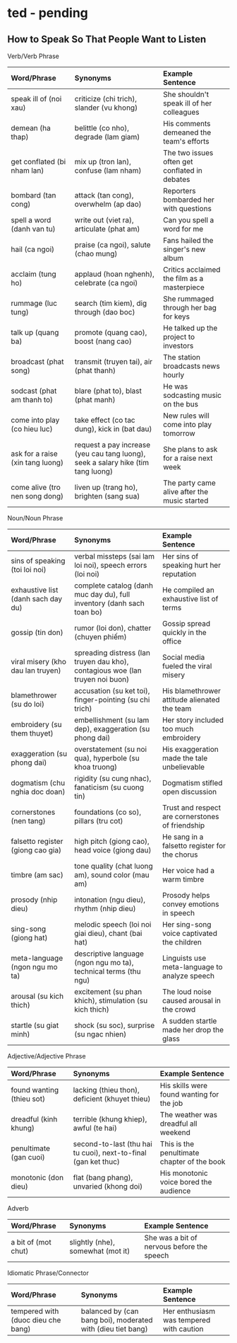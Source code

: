 # ted - pending

## How to Speak So That People Want to Listen

Verb/Verb Phrase

| Word/Phrase  | Synonyms                                                   | Example Sentence                              |
| :--------------------------------- | :------------------------------------------------------------------------------- | :-------------------------------------------- |
| speak ill of (noi xau)             | criticize (chi trich), slander (vu khong)                                        | She shouldn't speak ill of her colleagues     |
| demean (ha thap)                   | belittle (co nho), degrade (lam giam)                                            | His comments demeaned the team's efforts      |
| get conflated (bi nham lan)        | mix up (tron lan), confuse (lam nham)                                            | The two issues often get conflated in debates |
| bombard (tan cong)                 | attack (tan cong), overwhelm (ap dao)                                            | Reporters bombarded her with questions        |
| spell a word (danh van tu)         | write out (viet ra), articulate (phat am)                                        | Can you spell a word for me                   |
| hail (ca ngoi)                     | praise (ca ngoi), salute (chao mung)                                             | Fans hailed the singer's new album            |
| acclaim (tung ho)                  | applaud (hoan nghenh), celebrate (ca ngoi)                                       | Critics acclaimed the film as a masterpiece   |
| rummage (luc tung)                 | search (tim kiem), dig through (dao boc)                                         | She rummaged through her bag for keys         |
| talk up (quang ba)                 | promote (quang cao), boost (nang cao)                                            | He talked up the project to investors         |
| broadcast (phat song)              | transmit (truyen tai), air (phat thanh)                                          | The station broadcasts news hourly            |
| sodcast (phat am thanh to)         | blare (phat to), blast (phat manh)                                               | He was sodcasting music on the bus            |
| come into play (co hieu luc)       | take effect (co tac dung), kick in (bat dau)                                     | New rules will come into play tomorrow        |
| ask for a raise (xin tang luong)   | request a pay increase (yeu cau tang luong), seek a salary hike (tim tang luong) | She plans to ask for a raise next week        |
| come alive (tro nen song dong)     | liven up (trang ho), brighten (sang sua)                                         | The party came alive after the music started  |

Noun/Noun Phrase

| Word/Phrase                        | Synonyms                                                                      | Example Sentence                                 |
| :--------------------------------- | :---------------------------------------------------------------------------- | :----------------------------------------------- |
| sins of speaking (toi loi noi)     | verbal missteps (sai lam loi noi), speech errors (loi noi)                    | Her sins of speaking hurt her reputation         |
| exhaustive list (danh sach day du) | complete catalog (danh muc day du), full inventory (danh sach toan bo)        | He compiled an exhaustive list of terms          |
| gossip (tin don)                   | rumor (loi don), chatter (chuyen phiếm)                                       | Gossip spread quickly in the office              |
| viral misery (kho dau lan truyen)  | spreading distress (lan truyen dau kho), contagious woe (lan truyen noi buon) | Social media fueled the viral misery             |
| blamethrower (su do loi)           | accusation (su ket toi), finger-pointing (su chi trich)                       | His blamethrower attitude alienated the team     |
| embroidery (su them thuyet)        | embellishment (su lam dep), exaggeration (su phong dai)                       | Her story included too much embroidery           |
| exaggeration (su phong dai)        | overstatement (su noi qua), hyperbole (su khoa truong)                        | His exaggeration made the tale unbelievable      |
| dogmatism (chu nghia doc doan)     | rigidity (su cung nhac), fanaticism (su cuong tin)                            | Dogmatism stifled open discussion                |
| cornerstones (nen tang)            | foundations (co so), pillars (tru cot)                                        | Trust and respect are cornerstones of friendship |
| falsetto register (giong cao gia)  | high pitch (giong cao), head voice (giong dau)                                | He sang in a falsetto register for the chorus    |
| timbre (am sac)                    | tone quality (chat luong am), sound color (mau am)                            | Her voice had a warm timbre                      |
| prosody (nhip dieu)                | intonation (ngu dieu), rhythm (nhip dieu)                                     | Prosody helps convey emotions in speech          |
| sing-song (giong hat)              | melodic speech (loi noi giai dieu), chant (bai hat)                           | Her sing-song voice captivated the children      |
| meta-language (ngon ngu mo ta)     | descriptive language (ngon ngu mo ta), technical terms (thu ngu)              | Linguists use meta-language to analyze speech    |
| arousal (su kich thich)            | excitement (su phan khich), stimulation (su kich thich)                       | The loud noise caused arousal in the crowd       |
| startle (su giat minh)             | shock (su soc), surprise (su ngac nhien)                                      | A sudden startle made her drop the glass         |

Adjective/Adjective Phrase

| Word/Phrase               | Synonyms                                                       | Example Sentence                            |
| :------------------------ | :------------------------------------------------------------- | :------------------------------------------ |
| found wanting (thieu sot) | lacking (thieu thon), deficient (khuyet thieu)                 | His skills were found wanting for the job   |
| dreadful (kinh khung)     | terrible (khung khiep), awful (te hai)                         | The weather was dreadful all weekend        |
| penultimate (gan cuoi)    | second-to-last (thu hai tu cuoi), next-to-final (gan ket thuc) | This is the penultimate chapter of the book |
| monotonic (don dieu)      | flat (bang phang), unvaried (khong doi)                        | His monotonic voice bored the audience      |


Adverb

| Word/Phrase         | Synonyms                          | Example Sentence                           |
| :------------------ | :-------------------------------- | :----------------------------------------- |
| a bit of (mot chut) | slightly (nhe), somewhat (mot it) | She was a bit of nervous before the speech |

Idiomatic Phrase/Connector

| Word/Phrase                        | Synonyms                                                    | Example Sentence                         |
| :--------------------------------- | :---------------------------------------------------------- | :--------------------------------------- |
| tempered with (duoc dieu che bang) | balanced by (can bang boi), moderated with (dieu tiet bang) | Her enthusiasm was tempered with caution |